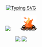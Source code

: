 <p align="center">
  <a href="https://git.io/typing-svg"><img src="https://readme-typing-svg.demolab.com?font=Fira+Code&weight=500&size=30&pause=1000&color=539BF5&center=true&multiline=true&repeat=false&random=false&width=435&height=100&lines=%3CCardiac+%2F%3E;%2F%2F+fullstack+developer" alt="Typing SVG" /></a>
</p>

<p align="center">
  <img src="https://api.visitorbadge.io/api/visitors?path=cardiacdev%2Fcardiacdev&labelColor=%230d1117&countColor=%23539bf5"/>
  &nbsp;&nbsp;&nbsp;&nbsp;&nbsp;&nbsp;
  <img width="50" src="assets/pixel_campfire.webp" />
</p>

<p align="center">
  <img src="https://gh-stats-five.vercel.app/api?username=cardiacdev&show_icons=true&theme=tokyonight&hide=issues,stars,contribs&show=reviews,prs_merged&bg_color=00000000" />
  <img src="https://gh-stats-five.vercel.app/api/top-langs?username=cardiacdev&bg_color=00000000&layout=compact&hide_progress=false&exclude_repo=gh-stats&theme=tokyonight" height="170" />
</p>
